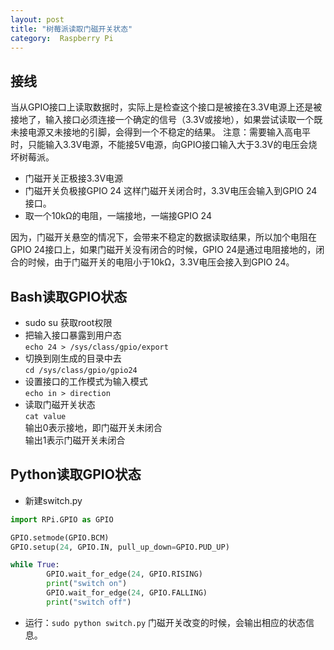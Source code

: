 ```yaml
---
layout: post
title: "树莓派读取门磁开关状态"
category:  Raspberry Pi
---
```


## 接线
当从GPIO接口上读取数据时，实际上是检查这个接口是被接在3.3V电源上还是被接地了，输入接口必须连接一个确定的信号（3.3V或接地），如果尝试读取一个既未接电源又未接地的引脚，会得到一个不稳定的结果。
注意：需要输入高电平时，只能输入3.3V电源，不能接5V电源，向GPIO接口输入大于3.3V的电压会烧坏树莓派。

- 门磁开关正极接3.3V电源
- 门磁开关负极接GPIO 24
这样门磁开关闭合时，3.3V电压会输入到GPIO 24接口。
- 取一个10kΩ的电阻，一端接地，一端接GPIO 24

因为，门磁开关悬空的情况下，会带来不稳定的数据读取结果，所以加个电阻在GPIO 24接口上，如果门磁开关没有闭合的时候，GPIO 24是通过电阻接地的，闭合的时候，由于门磁开关的电阻小于10kΩ，3.3V电压会接入到GPIO 24。

## Bash读取GPIO状态
- sudo su
获取root权限
- 把输入接口暴露到用户态  
`echo 24 > /sys/class/gpio/export`
- 切换到刚生成的目录中去  
`cd /sys/class/gpio/gpio24`
- 设置接口的工作模式为输入模式  
`echo in > direction`
- 读取门磁开关状态  
`cat value`  
输出0表示接地，即门磁开关未闭合  
输出1表示门磁开关未闭合

## Python读取GPIO状态
- 新建switch.py

```Python
import RPi.GPIO as GPIO

GPIO.setmode(GPIO.BCM)
GPIO.setup(24, GPIO.IN, pull_up_down=GPIO.PUD_UP)

while True:
        GPIO.wait_for_edge(24, GPIO.RISING)
        print("switch on")
        GPIO.wait_for_edge(24, GPIO.FALLING)
        print("switch off")
```
- 运行：`sudo python switch.py`
门磁开关改变的时候，会输出相应的状态信息。
